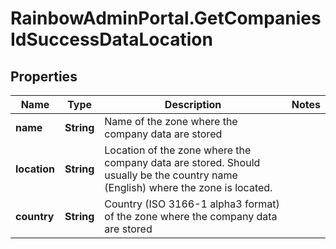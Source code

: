 # RainbowAdminPortal.GetCompaniesIdSuccessDataLocation

## Properties

Name | Type | Description | Notes
------------ | ------------- | ------------- | -------------
**name** | **String** | Name of the zone where the company data are stored | 
**location** | **String** | Location of the zone where the company data are stored. Should usually be the country name (English) where the zone is located. | 
**country** | **String** | Country (ISO 3166-1 alpha3 format) of the zone where the company data are stored | 


